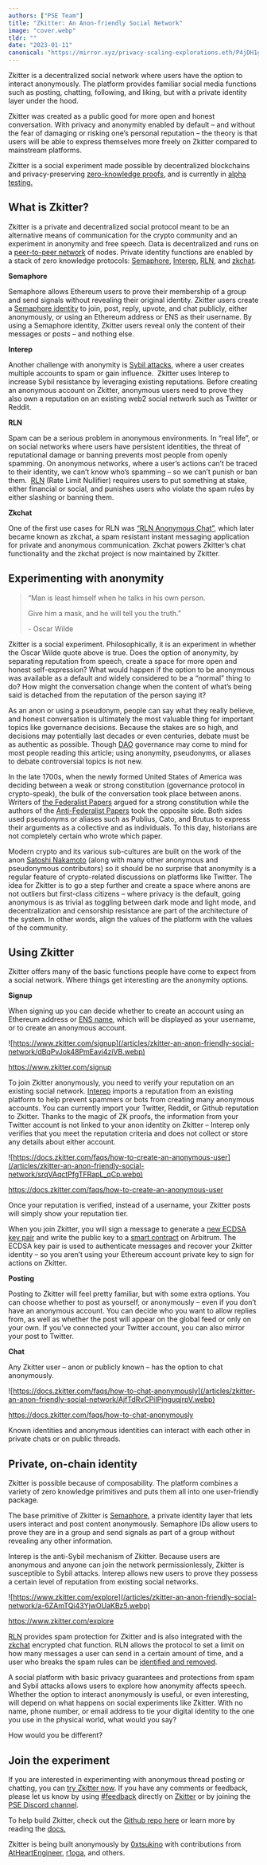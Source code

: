```yaml
---
authors: ["PSE Team"]
title: "Zkitter: An Anon-friendly Social Network"
image: "cover.webp"
tldr: ""
date: "2023-01-11"
canonical: "https://mirror.xyz/privacy-scaling-explorations.eth/P4jDH1gLrVQ-DP5VyIKQrlPAJUTDhtXZkFl2vp8ewSg"
---
```


Zkitter is a decentralized social network where users have the option to interact anonymously. The platform provides familiar social media functions such as posting, chatting, following, and liking, but with a private identity layer under the hood.

Zkitter was created as a public good for more open and honest conversation. With privacy and anonymity enabled by default – and without the fear of damaging or risking one’s personal reputation – the theory is that users will be able to express themselves more freely on Zkitter compared to mainstream platforms.

Zkitter is a social experiment made possible by decentralized blockchains and privacy-preserving [zero-knowledge proofs](https://ethereum.org/en/zero-knowledge-proofs/), and is currently in [alpha testing.](https://www.zkitter.com/explore/)

## What is Zkitter?

Zkitter is a private and decentralized social protocol meant to be an alternative means of communication for the crypto community and an experiment in anonymity and free speech. Data is decentralized and runs on a [peer-to-peer network](https://docs.zkitter.com/developers/overview) of nodes. Private identity functions are enabled by a stack of zero knowledge protocols: [Semaphore](https://semaphore.appliedzkp.org/), [Interep](https://interep.link/), [RLN](https://mirror.xyz/privacy-scaling-explorations.eth/aKjLmLVyunELnGObrzPlbhXWu5lZI9QU-P3OuBK8mOY), and [zkchat](https://github.com/zkitter/zkitterd/tree/main/lib/zk-chat-server).

**Semaphore**

Semaphore allows Ethereum users to prove their membership of a group and send signals without revealing their original identity. Zkitter users create a [Semaphore identity](https://semaphore.appliedzkp.org/docs/guides/identities) to join, post, reply, upvote, and chat publicly, either anonymously, or using an Ethereum address or ENS as their username. By using a Semaphore identity, Zkitter users reveal only the content of their messages or posts – and nothing else.

**Interep**

Another challenge with anonymity is [Sybil attacks](https://en.wikipedia.org/wiki/Sybil_attack), where a user creates multiple accounts to spam or gain influence.  Zkitter uses Interep to increase Sybil resistance by leveraging existing reputations. Before creating an anonymous account on Zkitter, anonymous users need to prove they also own a reputation on an existing web2 social network such as Twitter or Reddit.

**RLN**

Spam can be a serious problem in anonymous environments. In “real life”, or on social networks where users have persistent identities, the threat of reputational damage or banning prevents most people from openly spamming. On anonymous networks, where a user’s actions can’t be traced to their identity, we can’t know who’s spamming – so we can’t punish or ban them.  [RLN](https://mirror.xyz/privacy-scaling-explorations.eth/aKjLmLVyunELnGObrzPlbhXWu5lZI9QU-P3OuBK8mOY) (Rate Limit Nullifier) requires users to put something at stake, either financial or social, and punishes users who violate the spam rules by either slashing or banning them.

**Zkchat**

One of the first use cases for RLN was [“RLN Anonymous Chat”](https://github.com/zkitter/zkitterd/tree/main/lib/zk-chat-server), which later became known as zkchat, a spam resistant instant messaging application for private and anonymous communication. Zkchat powers Zkitter’s chat functionality and the zkchat project is now maintained by Zkitter.

## Experimenting with anonymity

> “Man is least himself when he talks in his own person.
>
> Give him a mask, and he will tell you the truth.”
>
> \- Oscar Wilde

Zkitter is a social experiment. Philosophically, it is an experiment in whether the Oscar Wilde quote above is true. Does the option of anonymity, by separating reputation from speech, create a space for more open and honest self-expression? What would happen if the option to be anonymous was available as a default and widely considered to be a “normal” thing to do? How might the conversation change when the content of what’s being said is detached from the reputation of the person saying it?

As an anon or using a pseudonym, people can say what they really believe, and honest conversation is ultimately the most valuable thing for important topics like governance decisions. Because the stakes are so high, and decisions may potentially last decades or even centuries, debate must be as authentic as possible. Though [DAO](https://ethereum.org/en/dao/) governance may come to mind for most people reading this article; using anonymity, pseudonyms, or aliases to debate controversial topics is not new.

In the late 1700s, when the newly formed United States of America was deciding between a weak or strong constitution (governance protocol in crypto-speak), the bulk of the conversation took place between anons. Writers of [the Federalist Papers](https://en.wikipedia.org/wiki/The_Federalist_Papers) argued for a strong constitution while the authors of the [Anti-Federalist Papers](https://en.wikipedia.org/wiki/Anti-Federalist_Papers) took the opposite side. Both sides used pseudonyms or aliases such as Publius, Cato, and Brutus to express their arguments as a collective and as individuals. To this day, historians are not completely certain who wrote which paper.

Modern crypto and its various sub-cultures are built on the work of the anon [Satoshi Nakamoto](https://nakamoto.com/satoshi-nakamoto/) (along with many other anonymous and pseudonymous contributors) so it should be no surprise that anonymity is a regular feature of crypto-related discussions on platforms like Twitter. The idea for Zkitter is to go a step further and create a space where anons are not outliers but first-class citizens – where privacy is the default, going anonymous is as trivial as toggling between dark mode and light mode, and decentralization and censorship resistance are part of the architecture of the system. In other words, align the values of the platform with the values of the community.

## Using Zkitter

Zkitter offers many of the basic functions people have come to expect from a social network. Where things get interesting are the anonymity options.

**Signup**

When signing up you can decide whether to create an account using an Ethereum address or [ENS name](https://ens.domains/), which will be displayed as your username, or to create an anonymous account.

![https://www.zkitter.com/signup](/articles/zkitter-an-anon-friendly-social-network/dBqPvJok48PmEavi4ziVB.webp)

https://www.zkitter.com/signup

To join Zkitter anonymously, you need to verify your reputation on an existing social network. [Interep](https://mirror.xyz/privacy-scaling-explorations.eth/w7zCHj0xoxIfhoJIxI-ZeYIXwvNatP1t4w0TsqSIBe4) imports a reputation from an existing platform to help prevent spammers or bots from creating many anonymous accounts. You can currently import your Twitter, Reddit, or Github reputation to Zkitter. Thanks to the magic of ZK proofs, the information from your Twitter account is not linked to your anon identity on Zkitter – Interep only verifies that you meet the reputation criteria and does not collect or store any details about either account.

![https://docs.zkitter.com/faqs/how-to-create-an-anonymous-user](/articles/zkitter-an-anon-friendly-social-network/srqVAqctPfgTFRapL_qCp.webp)

https://docs.zkitter.com/faqs/how-to-create-an-anonymous-user

Once your reputation is verified, instead of a username, your Zkitter posts will simply show your reputation tier.

When you join Zkitter, you will sign a message to generate a [new ECDSA key pair](https://docs.zkitter.com/developers/identity) and write the public key to a [smart contract](https://arbiscan.io/address/0x6b0a11f9aa5aa275f16e44e1d479a59dd00abe58) on Arbitrum. The ECDSA key pair is used to authenticate messages and recover your Zkitter identity – so you aren’t using your Ethereum account private key to sign for actions on Zkitter.

**Posting**

Posting to Zkitter will feel pretty familiar, but with some extra options. You can choose whether to post as yourself, or anonymously – even if you don’t have an anonymous account. You can decide who you want to allow replies from, as well as whether the post will appear on the global feed or only on your own. If you’ve connected your Twitter account, you can also mirror your post to Twitter.

**Chat**

Any Zkitter user – anon or publicly known – has the option to chat anonymously.

![https://docs.zkitter.com/faqs/how-to-chat-anonymously](/articles/zkitter-an-anon-friendly-social-network/AjfTdRvCPiIPjnguqjrpV.webp)

https://docs.zkitter.com/faqs/how-to-chat-anonymously

Known identities and anonymous identities can interact with each other in private chats or on public threads.

## Private, on-chain identity

Zkitter is possible because of composability. The platform combines a variety of zero knowledge primitives and puts them all into one user-friendly package.

The base primitive of Zkitter is [Semaphore](https://mirror.xyz/privacy-scaling-explorations.eth/ImQNsJsJuDf_VFDm9EUr4njAuf3unhAGiPu5MzpDIjI), a private identity layer that lets users interact and post content anonymously. Semaphore IDs allow users to prove they are in a group and send signals as part of a group without revealing any other information.

Interep is the anti-Sybil mechanism of Zkitter. Because users are anonymous and anyone can join the network permissionlessly, Zkitter is susceptible to Sybil attacks. Interep allows new users to prove they possess a certain level of reputation from existing social networks.

![https://www.zkitter.com/explore](/articles/zkitter-an-anon-friendly-social-network/a-6ZAmTQi43YjwOUaKBz5.webp)

https://www.zkitter.com/explore

[RLN](https://mirror.xyz/privacy-scaling-explorations.eth/aKjLmLVyunELnGObrzPlbhXWu5lZI9QU-P3OuBK8mOY) provides spam protection for Zkitter and is also integrated with the [zkchat](https://github.com/njofce/zk-chat) encrypted chat function. RLN allows the protocol to set a limit on how many messages a user can send in a certain amount of time, and a user who breaks the spam rules can be [identified and removed](https://rate-limiting-nullifier.github.io/rln-docs/what_is_rln.html#user-removal-slashing).

A social platform with basic privacy guarantees and protections from spam and Sybil attacks allows users to explore how anonymity affects speech. Whether the option to interact anonymously is useful, or even interesting, will depend on what happens on social experiments like Zkitter. With no name, phone number, or email address to tie your digital identity to the one you use in the physical world, what would you say?

How would you be different?

## Join the experiment

If you are interested in experimenting with anonymous thread posting or chatting, you can [try Zkitter now](https://www.zkitter.com/home). If you have any comments or feedback, please let us know by using [#feedback](https://www.zkitter.com/tag/%23feedback/) directly on [Zkitter](http://zkitter/) or by joining the [PSE Discord channel](https://discord.gg/jCpW67a6CG).

To help build Zkitter, check out the [Github repo here](https://github.com/zkitter) or learn more by reading the [docs.](https://docs.zkitter.com/developers/identity)

Zkitter is being built anonymously by [0xtsukino](https://www.zkitter.com/0xtsukino.eth/) with contributions from [AtHeartEngineer](https://github.com/AtHeartEngineer), [r1oga](https://github.com/r1oga), and others.
